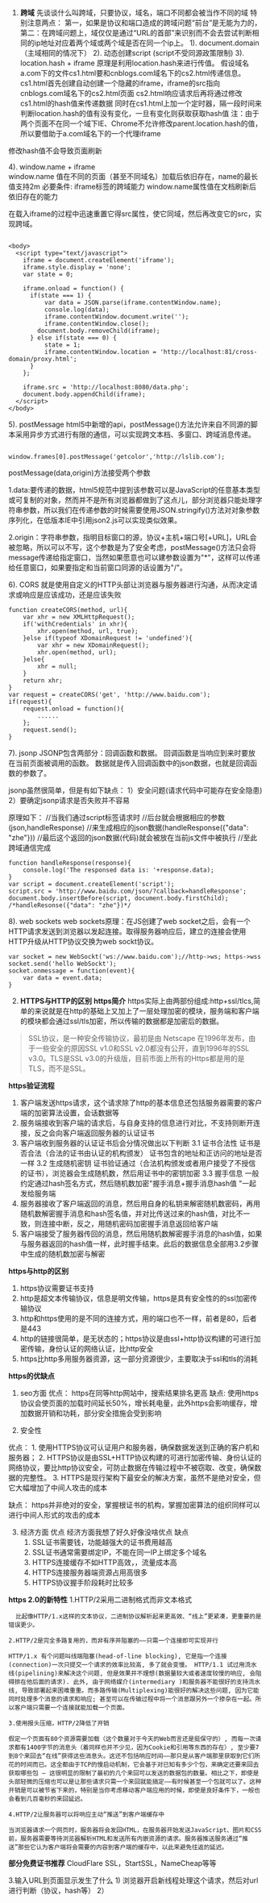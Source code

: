 1. <b>跨域</b>
先谈谈什么叫跨域，只要协议，域名，端口不同都会被当作不同的域
特别注意两点：
第一，如果是协议和端口造成的跨域问题“前台”是无能为力的，
第二：在跨域问题上，域仅仅是通过“URL的首部”来识别而不会去尝试判断相同的ip地址对应着两个域或两个域是否在同一个ip上。
1). document.domain（主域相同的情况下）
2). 动态创建script (script不受同源政策限制)
3). location.hash + iframe
原理是利用location.hash来进行传值。
假设域名a.com下的文件cs1.html要和cnblogs.com域名下的cs2.html传递信息。
 cs1.html首先创建自动创建一个隐藏的iframe，iframe的src指向cnblogs.com域名下的cs2.html页面
 cs2.html响应请求后再将通过修改cs1.html的hash值来传递数据
同时在cs1.html上加一个定时器，隔一段时间来判断location.hash的值有没有变化，一旦有变化则获取获取hash值
注：由于两个页面不在同一个域下IE、Chrome不允许修改parent.location.hash的值，所以要借助于a.com域名下的一个代理iframe

修改hash值不会导致页面刷新

4). window.name + iframe	
window.name 值在不同的页面（甚至不同域名）加载后依旧存在，name的最长值支持2m
必要条件:
iframe标签的跨域能力
window.name属性值在文档刷新后依旧存在的能力

在载入iframe的过程中迅速重置它得src属性，使它同域，然后再改变它的src，实现跨域。
```

<body>
  <script type="text/javascript"> 
    iframe = document.createElement('iframe');
    iframe.style.display = 'none';
    var state = 0;
 
    iframe.onload = function() {
      if(state === 1) {
          var data = JSON.parse(iframe.contentWindow.name);
          console.log(data);
          iframe.contentWindow.document.write('');
          iframe.contentWindow.close();
        document.body.removeChild(iframe);
      } else if(state === 0) {
          state = 1;
          iframe.contentWindow.location = 'http://localhost:81/cross-domain/proxy.html';
      }
    };
 
    iframe.src = 'http://localhost:8080/data.php';
    document.body.appendChild(iframe);
  </script>
</body>

```

5). postMessage
html5中新增的api，postMessage()方法允许来自不同源的脚本采用异步方式进行有限的通信，可以实现跨文本档、多窗口、跨域消息传递。
```

window.frames[0].postMessage('getcolor','http://lslib.com');

```

postMessage(data,origin)方法接受两个参数

 1.data:要传递的数据，html5规范中提到该参数可以是JavaScript的任意基本类型或可复制的对象，然而并不是所有浏览器都做到了这点儿，部分浏览器只能处理字符串参数，所以我们在传递参数的时候需要使用JSON.stringify()方法对对象参数序列化，在低版本IE中引用json2.js可以实现类似效果。

2.origin：字符串参数，指明目标窗口的源，协议+主机+端口号[+URL]，URL会被忽略，所以可以不写，这个参数是为了安全考虑，postMessage()方法只会将message传递给指定窗口，当然如果愿意也可以建参数设置为"*"，这样可以传递给任意窗口，如果要指定和当前窗口同源的话设置为"/"。

6).  CORS
就是使用自定义的HTTP头部让浏览器与服务器进行沟通，从而决定请求或响应是应该成功，还是应该失败
```
function createCORS(method, url){
    var xhr = new XMLHttpRequest();
    if('withCredentials' in xhr){
        xhr.open(method, url, true);
    }else if(typeof XDomainRequest != 'undefined'){
        var xhr = new XDomainRequest();
        xhr.open(method, url);
    }else{
        xhr = null;
    }
    return xhr;
}
var request = createCORS('get', 'http://www.baidu.com');
if(request){
    request.onload = function(){
        ......
    };
    request.send();
}

```

7). jsonp
JSONP包含两部分：回调函数和数据。
回调函数是当响应到来时要放在当前页面被调用的函数。
数据就是传入回调函数中的json数据，也就是回调函数的参数了。

 jsonp虽然很简单，但是有如下缺点：
1）安全问题(请求代码中可能存在安全隐患)
2）要确定jsonp请求是否失败并不容易

原理如下：
//当我们通过script标签请求时
//后台就会根据相应的参数(json,handleResponse)
//来生成相应的json数据(handleResponse({"data": "zhe"}))
//最后这个返回的json数据(代码)就会被放在当前js文件中被执行
//至此跨域通信完成

```
function handleResponse(response){
    console.log('The responsed data is: '+response.data);
}
var script = document.createElement('script');
script.src = 'http://www.baidu.com/json/?callback=handleResponse';
document.body.insertBefore(script, document.body.firstChild);
/*handleResonse({"data": "zhe"})*/

```

8). web sockets
web sockets原理：在JS创建了web socket之后，会有一个HTTP请求发送到浏览器以发起连接。取得服务器响应后，建立的连接会使用HTTP升级从HTTP协议交换为web sockt协议。

```
var socket = new WebSockt('ws://www.baidu.com');//http->ws; https->wss
socket.send('hello WebSockt');
socket.onmessage = function(event){
    var data = event.data;
}

```

2. <b>HTTPS与HTTP的区别</b>
**https简介** 
https实际上由两部份组成:http+ssl/tlcs,简单的来说就是在http的基础上又加上了一层处理加密的模块，服务端和客户端的模块都会通过ssl/tls加密，所以传输的数据都是加密后的数据。

>SSL协议，是一种安全传输协议，最初是由 Netscape 在1996年发布，由于一些安全的原因SSL v1.0和SSL v2.0都没有公开，直到1996年的SSL v3.0。TLS是SSL v3.0的升级版，目前市面上所有的Https都是用的是TLS，而不是SSL。

**https验证流程**
1. 客户端发送https请求，这个请求除了http的基本信息还包括服务器需要的客户端的加密算法设置，会话数据等
2. 服务端接收到客户端的请求后，与自身支持的信息进行对比，不支持则断开连接，反之会向客户端返回服务器的认证证书
3. 客户端收到服务器的认证证书后会分情况做出以下判断
  3.1 证书合法性
    证书是否合法（合法的证书由认证的机构颁发）
    证书包含的地址和正访问的地址是否一样
  3.2 生成随机密钥
    证书验证通过（合法机构颁发或者用户接受了不授信的证书），浏览器会生成随机数，然后用证书中的密钥加密
  3.3 握手信息
    一般约定通过hash签名方式，然后随机数加密"握手消息+握手消息hash值 "一起发给服务端
4. 服务器接收了客户端返回的消息，然后用自身的私钥来解密随机数密码，再用随机数解密握手消息和hash签名值，并对比传送过来的hash值，对比不一致，则连接中断，反之，用随机密码加密握手消息返回给客户端
5. 客户端接受了服务器传回的消息，然后用随机数解密握手消息的hash值，如果与服务器返回的hash值一样，此时握手结束。此后的数据信息全部用3.2步骤中生成的随机数加密与解密

**https与http的区别**
1. https协议需要证书支持
2. http是超文本传输协议，信息是明文传输，https是具有安全性的的ssl加密传输协议
3. http和https使用的是不同的连接方式，用的端口也不一样，前者是80，后者是443
4. http的链接很简单，是无状态的；https协议是由ssl+http协议构建的可进行加密传输，身份认证的网络认证，比http安全
5. https比http多用服务器资源，这一部分资源很少，主要取决于ssl和tls的消耗

**https的优缺点**
 
 1. seo方面
     优点：
        https在同等http网站中，搜索结果排名更高
     缺点:
        使用https协议会使页面的加载时间延长50%，增长耗电量，此外https会影响缓存，增加数据开销和功耗，部分安全措施会受到影响
 
 2. 安全性

   优点：
     1. 使用HTTPS协议可认证用户和服务器，确保数据发送到正确的客户机和服务器；
     2. HTTPS协议是由SSL+HTTP协议构建的可进行加密传输、身份认证的网络协议，要比http协议安全，可防止数据在传输过程中不被窃取、改变，确保数据的完整性。
     3. HTTPS是现行架构下最安全的解决方案，虽然不是绝对安全，但它大幅增加了中间人攻击的成本
  
  缺点：
    https并非绝对的安全，掌握根证书的机构，掌握加密算法的组织同样可以进行中间人形式的攻击的成本

3. 经济方面
  优点
    经济方面我想了好久好像没啥优点
  缺点
    1. SSL证书需要钱，功能越强大的证书费用越高
    2. SSL证书通常需要绑定IP，不能在同一IP上绑定多个域名
    3. HTTPS连接缓存不如HTTP高效，，流量成本高
    4. HTTPS连接服务器端资源占用高很多
    5. HTTPS协议握手阶段耗时比较多 

**https 2.0的新特性**
    1.HTTP/2采用二进制格式而非文本格式

      比起像HTTP/1.x这样的文本协议，二进制协议解析起来更高效、“线上”更紧凑，更重要的是错误更少。

    2.HTTP/2是完全多路复用的，而非有序并阻塞的——只需一个连接即可实现并行

    HTTP/1.x 有个问题叫线端阻塞(head-of-line blocking), 它是指一个连接(connection)一次只提交一个请求的效率比较高, 多了就会变慢。 HTTP/1.1 试过用流水线(pipelining)来解决这个问题, 但是效果并不理想(数据量较大或者速度较慢的响应, 会阻碍排在他后面的请求). 此外, 由于网络媒介(intermediary )和服务器不能很好的支持流水线, 导致部署起来困难重重。而多路传输(Multiplexing)能很好的解决这些问题, 因为它能同时处理多个消息的请求和响应; 甚至可以在传输过程中将一个消息跟另外一个掺杂在一起。所以客户端只需要一个连接就能加载一个页面。

    3.使用报头压缩，HTTP/2降低了开销

    假定一个页面有80个资源需要加载（这个数量对于今天的Web而言还是挺保守的）, 而每一次请求都有1400字节的消息头（着同样也并不少见，因为Cookie和引用等东西的存在）, 至少要7到8个来回去“在线”获得这些消息头。这还不包括响应时间——那只是从客户端那里获取到它们所花的时间而已。这全都由于TCP的慢启动机制，它会基于对已知有多少个包，来确定还要来回去获取哪些包 – 这很明显的限制了最初的几个来回可以发送的数据包的数量。相比之下，即使是头部轻微的压缩也可以是让那些请求只需一个来回就能搞定——有时候甚至一个包就可以了。这种开销是可以被节省下来的，特别是当你考虑移动客户端应用的时候，即使是良好条件下，一般也会看到几百毫秒的来回延迟。

    4.HTTP/2让服务器可以将响应主动“推送”到客户端缓存中

    当浏览器请求一个网页时，服务器将会发回HTML，在服务器开始发送JavaScript、图片和CSS前，服务器需要等待浏览器解析HTML和发送所有内嵌资源的请求。服务器推送服务通过“推送”那些它认为客户端将会需要的内容到客户端的缓存中，以此来避免往返的延迟。


**部分免费证书推荐**
  CloudFlare SSL，StartSSL，NameCheap等等

  3.输入URL到页面显示发生了什么
    1) 浏览器开启新线程处理这个请求，然后对url进行判断（协议，hash等）
    2）